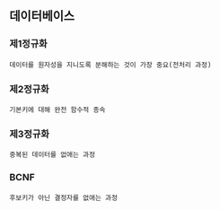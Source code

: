 ## 데이터베이스

### 제1정규화
```
데이터를 원자성을 지니도록 분해하는 것이 가장 중요(전처리 과정)
```
### 제2정규화
```
기본키에 대해 완전 함수적 종속
```
### 제3정규화
```
중복된 데이터를 없애는 과정
```
### BCNF
```
후보키가 아닌 결정자를 없애는 과정
```
